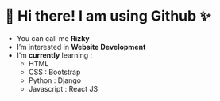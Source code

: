 <h1>👋 Hi there! I am using Github ✨</h1>

- You can call me <strong>Rizky</strong>
- I’m interested in <strong>Website Development</strong>
- I’m <strong>currently</strong> learning :
  * HTML
  * CSS : Bootstrap
  * Python : Django
  * Javascript : React JS
